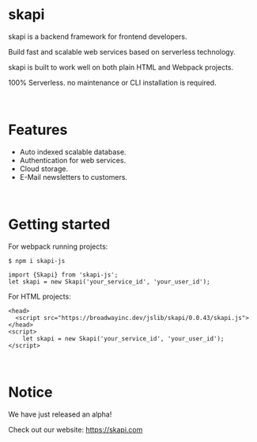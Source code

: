 # skapi

skapi is a backend framework for frontend developers.

Build fast and scalable web services based on serverless technology.

skapi is built to work well on both plain HTML and Webpack projects.

100% Serverless. no maintenance or CLI installation is required.

<br>

# Features
- Auto indexed scalable database.
- Authentication for web services.
- Cloud storage.
- E-Mail newsletters to customers.

<br>
 
# Getting started

For webpack running projects:
```
$ npm i skapi-js
```

```
import {Skapi} from 'skapi-js';
let skapi = new Skapi('your_service_id', 'your_user_id');
```

For HTML projects:
```
<head>
  <script src="https://broadwayinc.dev/jslib/skapi/0.0.43/skapi.js">
</head>
<script>
    let skapi = new Skapi('your_service_id', 'your_user_id');
</script>
```

<br>

# Notice

We have just released an alpha!

Check out our website: https://skapi.com

